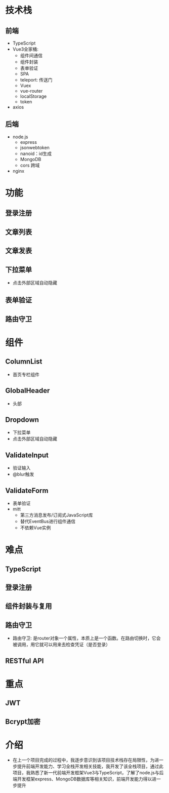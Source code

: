 # 技术栈
## 前端
- TypeScript
- Vue3全家桶: 
  - 组件间通信
  - 组件封装
  - 表单验证
  - SPA
  - teleport: 传送门
  - Vuex
  - vue-router
  - localStorage
  - token
- axios
## 后端
- node.js
  - express
  - jsonwebtoken
  - nanoid：id生成
  - MongoDB
  - cors 跨域
- nginx

# 功能
## 登录注册
## 文章列表
## 文章发表
## 下拉菜单
- 点击外部区域自动隐藏
## 表单验证
## 路由守卫

# 组件
## ColumnList
- 首页专栏组件
## GlobalHeader
- 头部
## Dropdown
- 下拉菜单
- 点击外部区域自动隐藏
## ValidateInput
- 验证输入
- @blur触发
## ValidateForm
- 表单验证
- mitt
  - 第三方消息发布/订阅式JavaScript库
  - 替代EventBus进行组件通信
  - 不依赖Vue实例
## 



# 难点
## TypeScript
## 登录注册
## 组件封装与复用
## 路由守卫
- 路由守卫: 是router对象一个属性，本质上是一个函数。在路由切换时，它会被调用，用它就可以用来去检查凭证（是否登录）
## RESTful API


# 重点
## JWT
## Bcrypt加密

# 介绍
- 在上一个项目完成的过程中，我逐步意识到该项目技术栈存在局限性，为进一步提升前端开发能力、学习全栈开发相关技能，我开发了该全栈项目，通过此项目，我熟悉了新一代前端开发框架Vue3与TypeScript，了解了node.js与后端开发框架express、MongoDB数据库等相关知识，前端开发能力得以进一步提升
